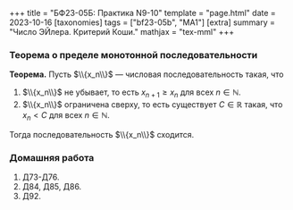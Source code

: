 +++
title = "БФ23-05Б: Практика N9-10"
template = "page.html"
date = 2023-10-16
[taxonomies]
tags = ["bf23-05b", "MA1"]
[extra]
summary = "Число ЭЙлера. Критерий Коши."
mathjax = "tex-mml"
+++

<!-- more -->


### Теорема о пределе монотонной последовательности

**Теорема.** Пусть $\\{x_n\\}$ —  числовая последовательность такая, что
1.  $\\{x_n\\}$ не убывает, то есть $x_{n+1}\geq x_n$ для всех $n\in\mathbb{N}$.
2.  $\\{x_n\\}$ ограничена сверху, то есть существует $C\in\mathbb{R}$ такая, что $x_n<C$ 
    для всех $n\in\mathbb{N}$.
    
Тогда последовательность $\\{x_n\\}$ сходится.   




### Домашняя работа

1. Д73-Д76.
2. Д84, Д85, Д86.
3. Д92.
